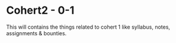 # Cohert2 - 0-1
This will contains the things related to cohert 1 like syllabus, notes, assignments & bounties.
